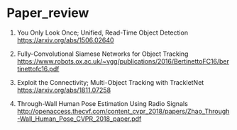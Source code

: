 # Paper_review

1. You Only Look Once; Unified, Read-Time Object Detection  
 https://arxiv.org/abs/1506.02640
 
2. Fully-Convolutional Siamese Networks for Object Tracking  
 https://www.robots.ox.ac.uk/~vgg/publications/2016/BertinettoFC16/bertinettofc16.pdf
 
3. Exploit the Connectivity; Multi-Object Tracking with TrackletNet  
 https://arxiv.org/abs/1811.07258

3. Through-Wall Human Pose Estimation Using Radio Signals  
http://openaccess.thecvf.com/content_cvpr_2018/papers/Zhao_Through-Wall_Human_Pose_CVPR_2018_paper.pdf

